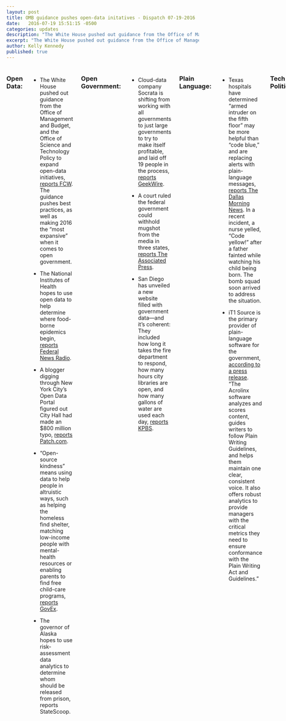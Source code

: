 ```yaml
---
layout: post
title: OMB guidance pushes open-data initatives - Dispatch 07-19-2016
date:   2016-07-19 15:51:15 -0500
categories: updates
description: "The White House pushed out guidance from the Office of Management and Budget, and the Office of Science and Technology Policy to expand open-data initiatives."
excerpt: "The White House pushed out guidance from the Office of Management and Budget, and the Office of Science and Technology Policy to expand open-data initiatives.."
author: Kelly Kennedy
published: true
---
```

<div class="row">
<div class="small-12 medium-11 medium-centered columns" markdown="1">

### Open Data:
- The White House pushed out guidance from the Office of Management and Budget, and the Office of Science and Technology Policy to expand open-data initiatives, [reports FCW](https://fcw.com/articles/2016/07/15/open-data-guidance.aspx). The guidance pushes best practices, as well as making 2016 the “most expansive” when it comes to open government.

- The National Institutes of Health hopes to use open data to help determine where food-borne epidemics begin, [reports Federal News Radio](http://federalnewsradio.com/ask-the-cio/2016/07/cloud-services-help-nih-bureau-solve-food-borne-mysteries/).

- A blogger digging through New York City’s Open Data Portal figured out City Hall had made an $800 million typo, [reports Patch.com](http://patch.com/new-york/new-york-city/blogger-identifies-800-million-typo-citys-budget). 

- “Open-source kindness” means using data to help people in altruistic ways, such as helping the homeless find shelter, matching low-income people with mental-health resources or enabling parents to find free child-care programs, [reports GovEx](http://govex.jhu.edu/data-points-podcast-episode-9-open-source-kindness/). 

- The governor of Alaska hopes to use risk-assessment data analytics to determine whom should be released from prison, reports StateScoop.  

### Open Government:
- Cloud-data company Socrata is shifting from working with all governments to just large governments to try to make itself profitable, and laid off 19 people in the process, [reports GeekWire](http://www.geekwire.com/2016/socrata-layoffs/).

- A court ruled the federal government could withhold mugshot from the media in three states, [reports The Associated Press](http://abcnews.go.com/US/wireStory/court-feds-mug-shots-criminal-defendants-40583474). 

- San Diego has unveiled a new website filled with government data—and it’s coherent: They included how long it takes the fire department to respond, how many hours city libraries are open, and how many gallons of water are used each day, [reports KPBS](http://www.kpbs.org/news/2016/jul/13/san-diego-unveils-website-on-city-performance/).

### Plain Language:
- Texas hospitals have determined “armed intruder on the fifth floor” may be more helpful than “code blue,” and are replacing alerts with plain-language messages, [reports The Dallas Morning News](http://www.dallasnews.com/news/crime/headlines/20160714-texas-hospitals-work-to-reduce-security-code-confusion.ece). In a recent incident, a nurse yelled, “Code yellow!” after a father fainted while watching his child being born. The bomb squad soon arrived to address the situation. 

- iT1 Source is the primary provider of plain-language software for the government, [according to a press release](http://www.prnewswire.com/news-releases/it1-source-becomes-principal-distributor-of-acrolinx-plain-language-software-to-the-federal-government-300298299.html).  “The Acrolinx software analyzes and scores content, guides writers to follow Plain Writing Guidelines, and helps them maintain one clear, consistent voice. It also offers robust analytics to provide managers with the critical metrics they need to ensure conformance with the Plain Writing Act and Guidelines.”

### Tech Politics:
- Several tech gurus, including the co-founder of Slack, chair of Expedia and co-founder of Facebook, have [written an open letter](https://shift.newco.co/an-open-letter-from-technology-sector-leaders-on-donald-trumps-candidacy-for-president-5bf734c159e4#.755w6escn) to presidential candidate Donald Trump saying, “Trump would be a disaster for innovation.” They argue that diversity is strength, and that open ideas create innovation. 

### Tech Contracts:
- 18F’s ability to hire tech companies quickly through a blanket purchasing agreement has other companies complaining of a lack of transparency, outreach and fairness in contracting gigs, [reports Government Technology](http://www.govtech.com/civic/IT-Showdown-Tech-Giants-Face-Off-Against-18F.html). 

- And government insiders complain 18F’s contracting processes disrupt traditional procedures, [reports Government Technology](http://www.govtech.com/data/Former-GSA-Head-Internal-Procurement-Groups-Were-Against-18F-from-the-Start.html). 

### Geek Love:
- An artist is using data to tell stories in unusual ways, [reports KCET](https://www.kcet.org/shows/artbound/refik-anadol-media-architecture-artist-disney-concert-hall-current-la).

- Scientists are using “animal selfies” (they’re better at it than humans are) to determine the biodiversity of ecosystems, [reports PLOS](http://blogs.plos.org/scicomm/2016/07/13/plos-science-wednesday-ama-recap-how-open-data-helps-conservation-efforts/). Open data then allows researchers to determine how best to protect those environments. 

- George Orwell believed plain language—and also language that is not “ugly”--could also help politics, and he offered tips on how to avoid tired metaphors, verbal false limbs and pretentious diction. Also, he hated “utilize.” 

### Vet Love:
- Vets are protesting “Orange is the New Black” after the show depicted recently returned combat Vets as inhumane guards in the series, [reports The Christian Science Monitor](http://www.csmonitor.com/The-Culture/TV/2016/0717/Veterans-protest-alleged-stereotypes-in-Orange-is-the-New-Black). 

</div>
</div>